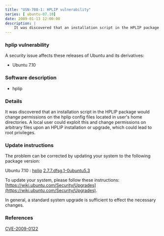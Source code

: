 ```yaml
---
title: "USN-708-1: HPLIP vulnerability"
series: [ ubuntu-07.10]
date: 2009-01-13 12:00:00
description: |
    It was discovered that an installation script in the HPLIP package would change permissions on the hplip config files located in user&#39;s home directories. A local user could exploit this and change permissions on arbitrary files upon an HPLIP installation or upgrade, which could lead to root privileges. 
--- 
```

 
### hplip vulnerability

A security issue affects these releases of Ubuntu and its derivatives:

* Ubuntu 7.10

### Software description

* hplip 

### Details

It was discovered that an installation script in the HPLIP package would change permissions on the hplip config files located in user&#39;s home directories. A local user could exploit this and change permissions on arbitrary files upon an HPLIP installation or upgrade, which could lead to root privileges. 

### Update instructions

The problem can be corrected by updating your system to the following package version:

Ubuntu 7.10
 : [hplip](https://launchpad.net/ubuntu/+source/hplip) <span> [2.7.7.dfsg.1-0ubuntu5.3](https://launchpad.net/ubuntu/+source/hplip/2.7.7.dfsg.1-0ubuntu5.3) </span> 

To update your system, please follow these instructions: [https://wiki.ubuntu.com/Security/Upgrades](https://wiki.ubuntu.com/Security/Upgrades).

In general, a standard system upgrade is sufficient to effect the necessary changes. 

### References

 [CVE-2009-0122](http://people.ubuntu.com/~ubuntu-security/cve/CVE-2009-0122)
 
